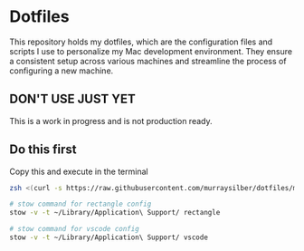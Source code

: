 
# Dotfiles

This repository holds my dotfiles, which are the configuration files and scripts I use to personalize my Mac development environment.
They ensure a consistent setup across various machines and streamline the process of configuring a new machine.

## DON'T USE JUST YET

This is a work in progress and is not production ready.

## Do this first

Copy this and execute in the terminal

```sh
zsh <(curl -s https://raw.githubusercontent.com/murraysilber/dotfiles/main/bootstrap.sh) --branch main

```

```sh
# stow command for rectangle config
stow -v -t ~/Library/Application\ Support/ rectangle

# stow command for vscode config
stow -v -t ~/Library/Application\ Support/ vscode

```
